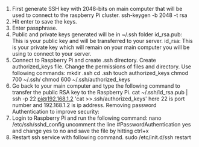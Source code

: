 1.	First generate SSH key with 2048-bits on main computer that will be used to connect to the raspberry Pi cluster.
ssh-keygen -b 2048 -t rsa
2.	Hit enter to save the keys.
3.	Enter passphrase.
4.	Public and private keys generated will be in ~/.ssh folder
id_rsa.pub: This is your public key and will be transferred to your server.
id_rsa: This is your private key which will remain on your main computer you will be using to connect to your server.
5.	Connect to Raspberry Pi and create .ssh directory. Create authorized_keys file. Change the permissions of files and directory. Use following commands:
mkdir .ssh
cd .ssh
touch authorized_keys
chmod 700 ~/.ssh/
chmod 600 ~/.ssh/authorized_keys
6.	Go back to your main computer and type the following command to transfer the public RSA key to the Raspberry Pi.
cat ~/.ssh/id_rsa.pub | ssh -p 22 pi@192.168.1.2 'cat >>.ssh/authorized_keys'
here 22 is port number and 192.168.1.2 is ip address.
Removing password Authentication to improve security:
7.	Login to Raspberry Pi and run the following command:
nano /etc/ssh/sshd_config
 uncomment the line #PasswordAuthentication yes and change yes to no and save the file by hitting ctrl+x
8.	Restart ssh service with following command.
sudo /etc/init.d/ssh restart
